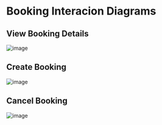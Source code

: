 # Booking Interacion Diagrams

## View Booking Details

![image](https://github.com/DarkMed15/soen342-teamproject/blob/main/deliverables/assets/view_booking_details_interaction_diagram.png)

## Create Booking

![image](https://github.com/DarkMed15/soen342-teamproject/blob/main/deliverables/assets/create_booking_interaction_diagram.png)

## Cancel Booking

![image](https://github.com/DarkMed15/soen342-teamproject/blob/main/deliverables/assets/cancel_booking_interaction_diagram.png)

